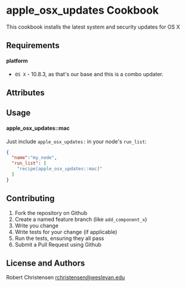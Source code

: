 apple_osx_updates Cookbook
==========================
This cookbook installs the latest system and security updates for OS X

Requirements
------------
#### platform
- `OS X` - 10.8.3, as that's our base and this is a combo updater.

Attributes
----------

Usage
-----
#### apple_osx_updates::mac

Just include `apple_osx_updates:` in your node's `run_list`:

```json
{
  "name":"my_node",
  "run_list": [
    "recipe[apple_osx_updates::mac]"
  ]
}
```

Contributing
------------

1. Fork the repository on Github
2. Create a named feature branch (like `add_component_x`)
3. Write you change
4. Write tests for your change (if applicable)
5. Run the tests, ensuring they all pass
6. Submit a Pull Request using Github

License and Authors
-------------------
Robert Christensen <rchristensen@wesleyan.edu>
